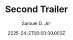 ---
Reading time: 5 minutes
comments: true
draft: false
title: Second Trailer
description: This is a sample text
date: 2025-04-2T00:00:00.000Z
publishDate: 'April 2, 2025'
featuredImage: /assets/blog/images/noella.jpg
author: Samuel D. Jnr
category: Trailers
tags:
  - Static Site Generation
  - Web Development
  - Astrojs
  - Tina CMS
keywords:
  - Easily done
  - Tina CMS
  - CMS
  - Astrojs
  - Web Development
  - Static Site Generation
---